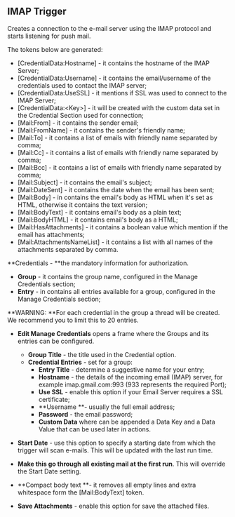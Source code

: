 ## IMAP Trigger

Creates a connection to the e-mail server using the IMAP protocol and starts listening for push mail.

The tokens below are generated:

* \[CredentialData:Hostname\] - it contains the hostname of the IMAP Server;
* \[CredentialData:Username\] - it contains the email/username of the credentials used to contact the IMAP server;
* \[CredentialData:UseSSL\] - it mentions if SSL was used to connect to the IMAP Server;
* \[CredentialData:&lt;Key&gt;\] - it will be created with the custom data set in the Credential Section used for connection; 
* \[Mail:From\] - it contains the sender email; 
* \[Mail:FromName\] - it contains the sender's friendly name; 
* \[Mail:To\]  - it contains a list of emails with friendly name separated by comma; 
* \[Mail:Cc\] - it contains a list of emails with friendly name separated by comma;
* \[Mail:Bcc\] - it contains a list of emails with friendly name separated by comma;
* \[Mail:Subject\] - it contains the email's subject; 
* \[Mail:DateSent\] - it contains the date when the email has been sent;
* \[Mail:Body\] - in contains the email's body as HTML when it's set as HTML, otherwise it contains the text version;
* \[Mail:BodyText\] - it contains email's body as a plain text;
* \[Mail:BodyHTML\] - it contains email's body as a HTML;
* \[Mail:HasAttachments\] - it contains a boolean value which mention if the email has attachments;
* \[Mail:AttachmentsNameList\] -  it contains a list with all names of the attachments separated by comma.

**Credentials - **the mandatory  information for authorization.

* **Group** -  it contains the group name, configured in the Manage Credentials section; 
* **Entry** -  in contains all entries available for a group, configured in the Manage Credentials section;

**WARNING: **For each credential in the group a thread will be created. We recommend you to limit this to 20 entries.

* **Edit Manage Credentials** opens a frame where the Groups and its entries can be configured. 
  * **Group Title** - the title used in the Credential option. 
  * **Credential Entries** - set for a group:
    * **Entry Title** - determine a suggestive name for your entry; 
    * **Hostname** - the details of the incoming email \(IMAP\) server, for example imap.gmail.com:993 \(933 represents the required Port\); 
    * **Use SSL** - enable this option if your Email Server requires a SSL certificate;
    * **Username **- usually the full email address; 
    * **Password** - the email password;
    * **Custom Data** where can be appended a Data Key and a Data Value that can be used later in actions.
* **Start Date** - use this option to specify a starting date from which the trigger will scan e-mails. This will be updated with the last run time.
* **Make this go through all existing mail at the first run**. This will override the Start Date setting.
* **Compact body text **- it removes all empty lines and extra whitespace form the \[Mail:BodyText\] token.

* **Save Attachments** - enable this option for save the attached files. 



